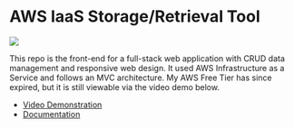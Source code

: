 # AWS IaaS Storage/Retrieval Tool

[![](<https://drive.usercontent.google.com/download?id=1eljKh3egZLvRHHh4v3bTyIdbdw-bGdRR>)](https://drive.google.com/file/d/1Sw1XrjI4jibC0oKSovuGKO6GEX0lsEDg/view)

This repo is the front-end for a full-stack web application with CRUD data management and responsive web design.  It used AWS Infrastructure as a Service and follows an MVC architecture.  My AWS Free Tier has since expired, but it is still viewable via the video demo below.
- [Video Demonstration](https://drive.google.com/file/d/1Sw1XrjI4jibC0oKSovuGKO6GEX0lsEDg/view)
- [Documentation](https://drive.google.com/file/d/1pW7JH-7WVVIXS6SJkntINMBphqcjY2Rq/view)
